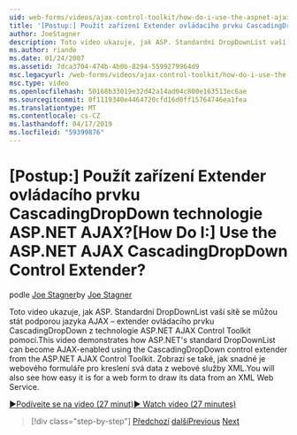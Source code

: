 ```yaml
---
uid: web-forms/videos/ajax-control-toolkit/how-do-i-use-the-aspnet-ajax-cascadingdropdown-control-extender
title: '[Postup:] Použít zařízení Extender ovládacího prvku CascadingDropDown technologie ASP.NET AJAX? | Dokumenty Microsoft'
author: JoeStagner
description: Toto video ukazuje, jak ASP. Standardní DropDownList vaší sítě se může stát podporou jazyka AJAX – extender ovládacího prvku CascadingDropDown z ivní technologie ASP.NET AJAX ovládání pomocí...
ms.author: riande
ms.date: 01/24/2007
ms.assetid: 7dca3704-474b-4b0b-8294-5599279964d9
msc.legacyurl: /web-forms/videos/ajax-control-toolkit/how-do-i-use-the-aspnet-ajax-cascadingdropdown-control-extender
msc.type: video
ms.openlocfilehash: 50168b33019e32d42a14ad04c800e163513ec6ae
ms.sourcegitcommit: 0f1119340e4464720cfd16d0ff15764746ea1fea
ms.translationtype: MT
ms.contentlocale: cs-CZ
ms.lasthandoff: 04/17/2019
ms.locfileid: "59399876"
---
```

# <a name="how-do-i-use-the-aspnet-ajax-cascadingdropdown-control-extender"></a><span data-ttu-id="530e6-104">[Postup:] Použít zařízení Extender ovládacího prvku CascadingDropDown technologie ASP.NET AJAX?</span><span class="sxs-lookup"><span data-stu-id="530e6-104">[How Do I:] Use the ASP.NET AJAX CascadingDropDown Control Extender?</span></span>

<span data-ttu-id="530e6-105">podle [Joe Stagner](https://github.com/JoeStagner)</span><span class="sxs-lookup"><span data-stu-id="530e6-105">by [Joe Stagner](https://github.com/JoeStagner)</span></span>

<span data-ttu-id="530e6-106">Toto video ukazuje, jak ASP. Standardní DropDownList vaší sítě se můžou stát podporou jazyka AJAX – extender ovládacího prvku CascadingDropDown z technologie ASP.NET AJAX Control Toolkit pomocí.</span><span class="sxs-lookup"><span data-stu-id="530e6-106">This video demonstrates how ASP.NET's standard DropDownList can become AJAX-enabled using the CascadingDropDown control extender from the ASP.NET AJAX Control Toolkit.</span></span> <span data-ttu-id="530e6-107">Zobrazí se také, jak snadné je webového formuláře pro kreslení svá data z webové služby XML.</span><span class="sxs-lookup"><span data-stu-id="530e6-107">You will also see how easy it is for a web form to draw its data from an XML Web Service.</span></span>

[<span data-ttu-id="530e6-108">&#9654;Podívejte se na video (27 minut)</span><span class="sxs-lookup"><span data-stu-id="530e6-108">&#9654; Watch video (27 minutes)</span></span>](https://channel9.msdn.com/Blogs/ASP-NET-Site-Videos/how-do-i-use-the-aspnet-ajax-cascadingdropdown-control-extender)

> [!div class="step-by-step"]
> <span data-ttu-id="530e6-109">[Předchozí](how-do-i-get-started-with-the-aspnet-ajax-control-toolkit.md)
> [další](how-do-i-use-the-aspnet-ajax-textboxwatermark-control-extender.md)</span><span class="sxs-lookup"><span data-stu-id="530e6-109">[Previous](how-do-i-get-started-with-the-aspnet-ajax-control-toolkit.md)
[Next](how-do-i-use-the-aspnet-ajax-textboxwatermark-control-extender.md)</span></span>
